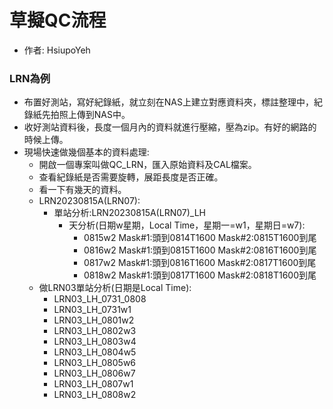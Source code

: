 # 草擬QC流程
+ 作者: HsiupoYeh

### LRN為例
+ 布置好測站，寫好紀錄紙，就立刻在NAS上建立對應資料夾，標註整理中，紀錄紙先拍照上傳到NAS中。
+ 收好測站資料後，長度一個月內的資料就進行壓縮，壓為zip。有好的網路的時候上傳。
+ 現場快速做幾個基本的資料處理:
  + 開啟一個專案叫做QC_LRN，匯入原始資料及CAL檔案。
  + 查看紀錄紙是否需要旋轉，展距長度是否正確。
  + 看一下有幾天的資料。
  + LRN20230815A(LRN07):
    + 單站分析:LRN20230815A(LRN07)_LH
      + 天分析(日期w星期，Local Time，星期一=w1，星期日=w7):
        + 0815w2 Mask#1:頭到0814T1600 Mask#2:0815T1600到尾
        + 0816w2 Mask#1:頭到0815T1600 Mask#2:0816T1600到尾
        + 0817w2 Mask#1:頭到0816T1600 Mask#2:0817T1600到尾
        + 0818w2 Mask#1:頭到0817T1600 Mask#2:0818T1600到尾
  + 做LRN03單站分析(日期是Local Time):
    + LRN03_LH_0731_0808
    + LRN03_LH_0731w1
    + LRN03_LH_0801w2
    + LRN03_LH_0802w3
    + LRN03_LH_0803w4
    + LRN03_LH_0804w5
    + LRN03_LH_0805w6
    + LRN03_LH_0806w7
    + LRN03_LH_0807w1
    + LRN03_LH_0808w2
